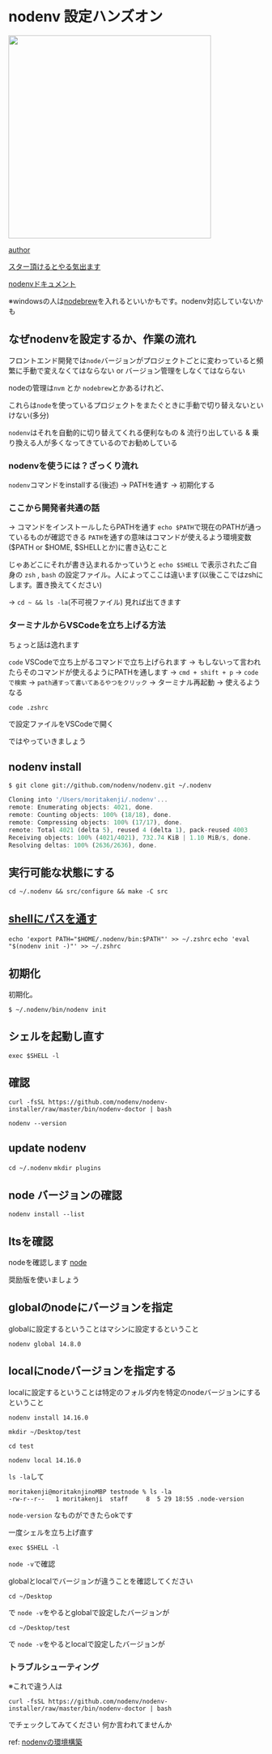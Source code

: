 # nodenv 設定ハンズオン

<img src="https://terracetech.jp/wp-content/uploads/2021/05/無題220.png" width="400px" />

[author](https://kenjimorita.jp/)

[スター頂けるとやる気出ます](https://github.com/kenmori/handsonFrontend/stargazers)


[nodenvドキュメント](https://github.com/nodenv/nodenv#basic-github-checkout)

※windowsの人は[nodebrew](https://site-builder.wiki/posts/28784)を入れるといいかもです。nodenv対応していないかも
## なぜnodenvを設定するか、作業の流れ

フロントエンド開発では`node`バージョンがプロジェクトごとに変わっていると頻繁に手動で変えなくてはならない or バージョン管理をしなくてはならない

nodeの管理は`nvm` とか `nodebrew`とかあるけれど、

これらは`node`を使っているプロジェクトをまたぐときに手動で切り替えないといけない(多分)

`nodenv`はそれを自動的に切り替えてくれる便利なもの & 流行り出している & 乗り換える人が多くなってきているのでお勧めしている

### nodenvを使うには？ざっくり流れ

`nodenv`コマンドをinstallする(後述)
-> PATHを通す
-> 初期化する

### ここから開発者共通の話

-> コマンドをインストールしたらPATHを通す
`echo $PATH`で現在のPATHが通っているものが確認できる
`PATH`を通すの意味はコマンドが使えるよう環境変数($PATH or $HOME, $SHELLとか)に書き込むこと

じゃあどこにそれが書き込まれるかっていうと
`echo $SHELL`
で表示されたご自身の `zsh` , `bash`
の設定ファイル。人によってここは違います(以後ここではzshにします。置き換えてください)

-> `cd ~ && ls -la`(不可視ファイル)
見れば出てきます

### ターミナルからVSCodeを立ち上げる方法

ちょっと話は逸れます

`code` VSCodeで立ち上がるコマンドで立ち上げられます
 -> もしないって言われたらそのコマンドが使えるようにPATHを通します -> `cmd + shift + p` -> `codeで検索`  -> `path通すって書いてあるやつをクリック` -> ターミナル再起動 -> 使えるようなる

`code .zshrc`

で設定ファイルをVSCodeで開く


ではやっていきましょう

## nodenv install

`$ git clone git://github.com/nodenv/nodenv.git ~/.nodenv`

```js
Cloning into '/Users/moritakenji/.nodenv'...
remote: Enumerating objects: 4021, done.
remote: Counting objects: 100% (18/18), done.
remote: Compressing objects: 100% (17/17), done.
remote: Total 4021 (delta 5), reused 4 (delta 1), pack-reused 4003
Receiving objects: 100% (4021/4021), 732.74 KiB | 1.10 MiB/s, done.
Resolving deltas: 100% (2636/2636), done.
```

## 実行可能な状態にする

`cd ~/.nodenv && src/configure && make -C src`

## [shellにパスを通す](https://qiita.com/282Haniwa/items/a764cf7ef03939e4cbb1#path%E3%82%92%E9%80%9A%E3%81%99)

`echo 'export PATH="$HOME/.nodenv/bin:$PATH"' >> ~/.zshrc`
`echo 'eval "$(nodenv init -)"' >> ~/.zshrc`

## 初期化

初期化。

`$ ~/.nodenv/bin/nodenv init`

## シェルを起動し直す

`exec $SHELL -l`

## 確認

`curl -fsSL https://github.com/nodenv/nodenv-installer/raw/master/bin/nodenv-doctor | bash`

`nodenv --version`

## update nodenv

`cd ~/.nodenv`
`mkdir plugins`

## node バージョンの確認

`nodenv install --list`

## ltsを確認

nodeを確認します
[node](https://nodejs.org/ja/)

奨励版を使いましょう

## globalのnodeにバージョンを指定

globalに設定するということはマシンに設定するということ

`nodenv global 14.8.0`

## localにnodeバージョンを指定する

localに設定するということは特定のフォルダ内を特定のnodeバージョンにするということ

`nodenv install 14.16.0`

`mkdir ~/Desktop/test`

`cd test`


`nodenv local 14.16.0`


`ls -la`して

```
moritakenji@moritaknjinoMBP testnode % ls -la
-rw-r--r--   1 moritakenji  staff     8  5 29 18:55 .node-version
```

`node-version`
なものができたらokです

一度シェルを立ち上げ直す

```
exec $SHELL -l
```

`node -v`で確認

globalとlocalでバージョンが違うことを確認してください

`cd ~/Desktop`

で
`node -v`をやるとglobalで設定したバージョンが

`cd ~/Desktop/test`

で
`node -v`をやるとlocalで設定したバージョンが

### トラブルシューティング

※これで違う人は

`curl -fsSL https://github.com/nodenv/nodenv-installer/raw/master/bin/nodenv-doctor | bash`

でチェックしてみてください
何か言われてませんか

ref:
[nodenvの環境構築](https://qiita.com/282Haniwa/items/a764cf7ef03939e4cbb1#path%E3%82%92%E9%80%9A%E3%81%99)



